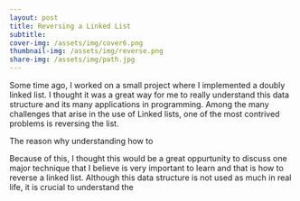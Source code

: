 ```yaml
---
layout: post
title: Reversing a Linked List
subtitle: 
cover-img: /assets/img/cover6.png
thumbnail-img: /assets/img/reverse.png
share-img: /assets/img/path.jpg
---
```

Some time ago, I worked on a small project where I implemented a doubly linked list. I thought it was a great way for me to really understand this data structure and its many applications in programming. Among the many challenges that arise in the use of Linked lists, one of the most contrived problems is reversing the list. 

The reason why understanding how to








Because of this, I thought this would be a great oppurtunity to discuss one major technique that I believe is very important to learn and that is how to reverse a linked list. Although this data structure is not used as much in real life, it is crucial to understand the
